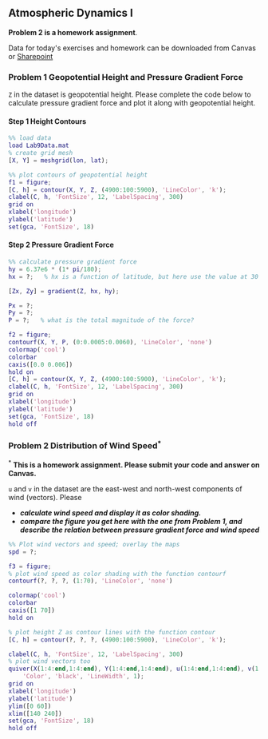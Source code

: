 ## Atmospheric Dynamics I

**Problem 2 is a homework assignment**. 

Data for today's exercises and homework can be downloaded from Canvas or 
[Sharepoint](https://gohkust-my.sharepoint.com/:u:/g/personal/shixm_ust_hk/EX8qpWmNIClFic5OzIdtQx4BKxOqla_o56CIg_e6M3YeWg?e=67f33u)

### Problem 1 Geopotential Height and Pressure Gradient Force

`Z` in the dataset is geopotential height. Please complete the code below to calculate pressure gradient force and plot it along with geopotential height.

#### Step 1 Height Contours
```matlab
%% load data
load Lab9Data.mat
% create grid mesh
[X, Y] = meshgrid(lon, lat);

%% plot contours of geopotential height
f1 = figure;
[C, h] = contour(X, Y, Z, (4900:100:5900), 'LineColor', 'k');
clabel(C, h, 'FontSize', 12, 'LabelSpacing', 300)
grid on
xlabel('longitude')
ylabel('latitude')
set(gca, 'FontSize', 18)
```

#### Step 2 Pressure Gradient Force
```matlab
%% calculate pressure gradient force
hy = 6.37e6 * (1* pi/180);
hx = ?;   % hx is a function of latitude, but here use the value at 30 degree north

[Zx, Zy] = gradient(Z, hx, hy);

Px = ?;
Py = ?;
P = ?;   % what is the total magnitude of the force?

f2 = figure;
contourf(X, Y, P, (0:0.0005:0.0060), 'LineColor', 'none')
colormap('cool')
colorbar
caxis([0.0 0.006])
hold on
[C, h] = contour(X, Y, Z, (4900:100:5900), 'LineColor', 'k');
clabel(C, h, 'FontSize', 12, 'LabelSpacing', 300)
grid on
xlabel('longitude')
ylabel('latitude')
set(gca, 'FontSize', 18)
hold off
```

### Problem 2 Distribution of Wind Speed<sup>*</sup>

<sup>*</sup> **This is a homework assignment. Please submit your code and answer on Canvas.**

`u` and `v` in the dataset are the east-west and north-west components of wind (vectors). Please 
* _**calculate wind speed and display it as color shading.**_
* _**compare the figure you get here with the one from Problem 1, and describe the relation between pressure gradient force and wind speed**_

```matlab
%% Plot wind vectors and speed; overlay the maps
spd = ?;

f3 = figure;
% plot wind speed as color shading with the function contourf
contourf(?, ?, ?, (1:70), 'LineColor', 'none')

colormap('cool')
colorbar
caxis([1 70])
hold on

% plot height Z as contour lines with the function contour
[C, h] = contour(?, ?, ?, (4900:100:5900), 'LineColor', 'k');

clabel(C, h, 'FontSize', 12, 'LabelSpacing', 300)
% plot wind vectors too
quiver(X(1:4:end,1:4:end), Y(1:4:end,1:4:end), u(1:4:end,1:4:end), v(1:4:end, 1:4:end), ...
    'Color', 'black', 'LineWidth', 1);
grid on
xlabel('longitude')
ylabel('latitude')
ylim([0 60])
xlim([140 240])
set(gca, 'FontSize', 18)
hold off
```
